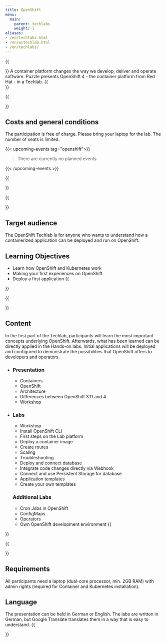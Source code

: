 ```yaml
---
title: OpenShift
menu:
  main:
    parent: techlabs
    weight: 1
aliases:
- /en/techlabs.html
- /en/ostechlab.html
- /en/techlabs/
---
```


{{<section class="techlab-hero" header="images/header.svg">}}
A container platform changes the way we develop, deliver and operate software. Puzzle presents OpenShift 4 - the container platform from Red Hat - in a Techlab.
{{</section>}}

{{<section class="darkblue">}}
## Costs and general conditions
The participation is free of charge. Please bring your laptop for the lab. The number of seats is limited.

{{< upcoming-events tag="openshift">}}

> There are currently no planned events

{{< /upcoming-events >}}

{{</section>}}

{{<section>}}
## Target audience
The OpenShift Techlab is for anyone who wants to understand how a containerized application can be deployed and run on OpenShift.

## Learning Objectives
- Learn how OpenShift and Kubernetes work
- Making your first experiences on OpenShift
- Deploy a first application
{{</section>}}

{{<section class="cyan lab-content">}}
## Content
In the first part of the Techlab, participants will learn the most important concepts underlying OpenShift. Afterwards, what has been learned can be directly applied in the Hands-on labs. Initial applications will be deployed and configured to demonstrate the possibilities that OpenShift offers to developers and operators.

-
  ### Presentation
  - Containers
  - OpenShift
  - Architecture
  - Differences between OpenShift 3.11 and 4
  - Workshop

-
  ### Labs
  - Workshop
  - Install OpenShift CLI
  - First steps on the Lab platform
  - Deploy a container image
  - Create routes
  - Scaling
  - Troubleshooting
  - Deploy and connect database
  - Integrate code changes directly via Webhook
  - Connect and use Persistent Storage for database
  - Application templates
  - Create your own templates


  ### Additional Labs
  - Cron Jobs in OpenShift
  - ConfigMaps
  - Operators
  - Own OpenShift development environment
{{</section>}}

{{<section>}}
## Requirements
All participants need a laptop (dual-core processor, min. 2GB RAM) with admin rights (required for Container and Kubernetes installation).

## Language
The presentation can be held in German or English. The labs are written in German, but Google Translate translates them in a way that is easy to understand.
{{</section>}}
